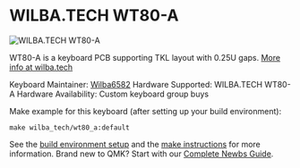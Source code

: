 # WILBA.TECH WT80-A

![WILBA.TECH WT80-A](https://wilba./tech)

WT80-A is a keyboard PCB supporting TKL layout with 0.25U gaps. [More info at wilba.tech](https://wilba.tech/)

Keyboard Maintainer: [Wilba6582](https://github.com/Wilba6582)
Hardware Supported: WILBA.TECH WT80-A
Hardware Availability: Custom keyboard group buys

Make example for this keyboard (after setting up your build environment):

    make wilba_tech/wt80_a:default

See the [build environment setup](https://docs.qmk.fm/#/getting_started_build_tools) and the [make instructions](https://docs.qmk.fm/#/getting_started_make_guide) for more information. Brand new to QMK? Start with our [Complete Newbs Guide](https://docs.qmk.fm/#/newbs).